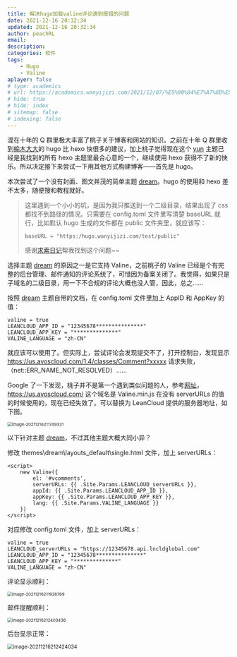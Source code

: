 ```yaml
---
title: 解决hugo加载valine评论遇到报错的问题
date: 2021-12-16 20:32:34
updated: 2021-12-16 20:32:34
author: peachRL
email: 
description: 
categories: 软件
tags: 
	- Hugo
	- Valine
aplayer: false
# type: academics
# url: https://academics.wanyijizi.com/2021/12/07/%E5%90%84%E7%A7%8D%E5%AD%A6%E6%9C%AF%E6%8A%A5%E5%91%8A%E7%9A%84PPT%E5%BA%94%E8%AF%A5%E6%80%8E%E4%B9%88%E5%81%9A/
# hide: true
# hide: index
# sitemap: false
# indexing: false
---
```


混在十年的 Q 群里极大丰富了桃子关于博客和网站的知识。之前在十年 Q 群里收到[榆木大大](https://zhufan.net/)的 hugo 比 hexo 快很多的建议，加上桃子觉得现在这个 [yun](https://github.com/YunYouJun/hexo-theme-yun) 主题已经是我找到的所有 hexo 主题里最合心意的一个，继续使用 hexo 获得不了新的快乐。所以决定接下来尝试一下用其他方式构建博客——首先是 hugo。

<!-- more -->

本次尝试了一个没有封面、图文并茂的简单主题 [dream](https://github.com/g1eny0ung/hugo-theme-dream)。hugo 的使用和 hexo 差不太多，随便搜和教程就好。

>这里遇到一个小小的坑，是因为我只推送到一个二级目录，结果出现了 css 都找不到路径的情况。只需要在 config.toml 文件里写清楚 baseURL 就行，比如默认 hugo 生成的文件都在 public 文件夹里，就应该写：
>
>```
>baseURL = "https:/hugo.wanyijizi.com/test/public"
>```
>
>感谢[求索日记](https://xiabanlo.cn)帮我找到这个问题~~

选择主题 [dream](https://github.com/g1eny0ung/hugo-theme-dream) 的原因之一是它支持 Valine，之前桃子的 Valine 已经是个有完整的后台管理、邮件通知的评论系统了，可惜因为备案关闭了。我觉得，如果只是子域名的二级目录，用一下不合规的评论大概也没人管，因此，总之……

按照 [dream](https://github.com/g1eny0ung/hugo-theme-dream) 主题自带的文档，在 config.toml 文件里加上 AppID 和 AppKey 的值：

```
valine = true
LEANCLOUD_APP_ID = "12345678***************"
LEANCLOUD_APP_KEY = "**************"
VALINE_LANGUAGE = "zh-CN"
```

就应该可以使用了。但实际上，尝试评论会发现提交不了，打开控制台，发现显示 https://us.avoscloud.com/1.4/classes/Comment?xxxxx 请求失败，（net::ERR_NAME_NOT_RESOLVED）……

Google 了一下发现，桃子并不是第一个遇到类似问题的人，参考[网址](https://ethant.top/articles/hexo541u/#valine%E8%8E%B7%E5%8F%96%E8%AF%84%E8%AE%BA%E5%A4%B1%E8%B4%A5)，https://us.avoscloud.com/ 这个域名是 Valine.min.js 在没有 serverURLs 的值的时候使用的，现在已经失效了。可以替换为 LeanCloud 提供的服务器地址，如下图。

<img src="https://image.wanyijizi.com/20211216/image-20211216211749331.png" alt="image-20211216211749331" style="zoom: 67%;" />

以下针对主题 [dream](https://github.com/g1eny0ung/hugo-theme-dream)，不过其他主题大概大同小异？

修改 themes\dream\layouts\_default\single.html 文件，加上 serverURLs：

```
<script>
    new Valine({
        el: '#vcomments',
        serverURLs: {{ .Site.Params.LEANCLOUD_serverURLs }},
        appId: {{ .Site.Params.LEANCLOUD_APP_ID }},
        appKey: {{ .Site.Params.LEANCLOUD_APP_KEY }},
        lang: {{ .Site.Params.VALINE_LANGUAGE }}
    })
</script>
```

对应修改 config.toml 文件，加上 serverURLs：

```
valine = true
LEANCLOUD_serverURLs = "https://12345678.api.lncldglobal.com"
LEANCLOUD_APP_ID = "12345678***************"
LEANCLOUD_APP_KEY = "**************"
VALINE_LANGUAGE = "zh-CN"
```

评论显示顺利：

<img src="https://image.wanyijizi.com/20211216/image-20211216211926769.png" alt="image-20211216211926769" style="zoom:67%;" />

邮件提醒顺利：

<img src="https://image.wanyijizi.com/20211216/image-20211216212403436.png" alt="image-20211216212403436" style="zoom: 67%;" />

后台显示正常：

<img src="https://image.wanyijizi.com/20211216/image-20211216212424034.png" alt="image-20211216212424034" style="zoom:80%;" />
